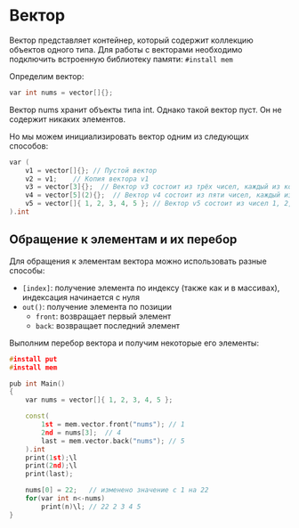 # Вектор

Вектор представляет контейнер, который содержит коллекцию объектов одного типа. Для работы с векторами необходимо подключить встроенную библиотеку памяти: `#install mem`

Определим вектор:
```C++
var int nums = vector[]{};
```
Вектор nums хранит объекты типа int. Однако такой вектор пуст. Он не содержит никаких элементов.

Но мы можем инициализировать вектор одним из следующих способов:
```C++
var (
    v1 = vector[]{}; // Пустой вектор
    v2 = v1;    // Копия вектора v1
    v3 = vector[3]{};  // Вектор v3 состоит из трёх чисел, каждый из которых равен 0
    v4 = vector[5](2){};  // Вектор v4 состоит из пяти чисел, каждый из которых равен 2
    v5 = vector[]{ 1, 2, 3, 4, 5 }; // Вектор v5 состоит из чисел 1, 2, 3, 4, 5
).int
```

## Обращение к элементам и их перебор

Для обращения к элементам вектора можно использовать разные способы:
- `[index]`: получение элемента по индексу (также как и в массивах), индексация начинается с нуля
- `out()`: получение элемента по позиции
    - `front`: возвращает первый элемент
    - `back`: возвращает последний элемент

Выполним перебор вектора и получим некоторые его элементы:
```C++
#install put
#install mem

pub int Main()
{
    var nums = vector[]{ 1, 2, 3, 4, 5 };

    const(
        1st = mem.vector.front("nums"); // 1
        2nd = nums[3];  // 4
        last = mem.vector.back("nums"); // 5
    ).int
    print(1st);\l
    print(2nd);\l
    print(last);

    nums[0] = 22;   // изменено значение с 1 на 22
    for(var int n<-nums)
        print(n)\l; // 22 2 3 4 5
}
```
